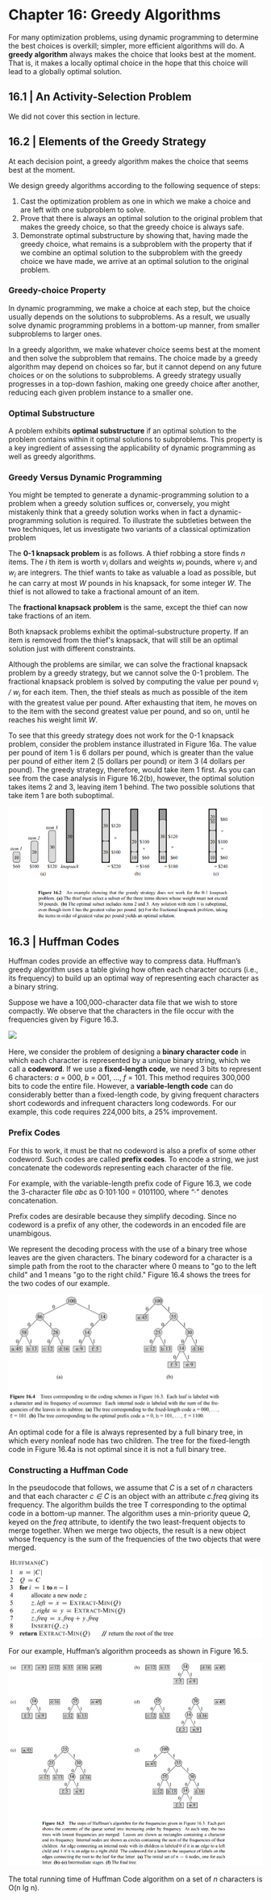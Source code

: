 # Chapter 16: Greedy Algorithms
For many optimization problems, using dynamic programming to determine the best choices is overkill; simpler, more efficient algorithms will do. A **greedy algorithm** always makes the choice that looks best at the moment. That is, it makes a locally optimal choice in the hope that this choice will lead to a globally optimal solution.

## 16.1 | An Activity-Selection Problem
We did not cover this section in lecture.

## 16.2 | Elements of the Greedy Strategy

At each decision point, a greedy algorithm makes the choice that seems best at the moment.

We design greedy algorithms according to the following sequence
of steps:
1. Cast the optimization problem as one in which we make a choice and are left
with one subproblem to solve.
2. Prove that there is always an optimal solution to the original problem that makes
the greedy choice, so that the greedy choice is always safe.
3. Demonstrate optimal substructure by showing that, having made the greedy
choice, what remains is a subproblem with the property that if we combine an
optimal solution to the subproblem with the greedy choice we have made, we
arrive at an optimal solution to the original problem.

### Greedy-choice Property
In dynamic programming, we make a choice at each step, but the choice usually depends on the solutions to subproblems. As a result, we usually solve dynamic programming problems in a bottom-up manner, from smaller subproblems to larger ones.

In a greedy algorithm, we make whatever choice
seems best at the moment and then solve the subproblem that remains. The choice
made by a greedy algorithm may depend on choices so far, but it cannot depend on
any future choices or on the solutions to subproblems. A greedy strategy usually
progresses in a top-down fashion, making one greedy choice after another, reducing each given problem instance to a smaller one.

### Optimal Substructure
A problem exhibits **optimal substructure** if an optimal solution to the problem contains within it optimal solutions to subproblems.
This property is a key ingredient of assessing the applicability of dynamic programming as well as greedy
algorithms. 

### Greedy Versus Dynamic Programming
You might be tempted to generate a dynamic-programming solution to a
problem when a greedy solution suffices or, conversely, you might mistakenly think
that a greedy solution works when in fact a dynamic-programming solution is required. To illustrate the subtleties between the two techniques, let us investigate
two variants of a classical optimization problem

The **0-1 knapsack problem** is as follows. A thief robbing a store finds _n_ items. The _i_ th item is worth _v<sub>i</sub>_ dollars and weights _w<sub>i</sub>_ pounds, where _v<sub>i</sub>_ and _w<sub>i</sub>_ are integrers. The thief wants to take as valuable a load as possible, but he can carry at most _W_ pounds in his knapsack, for some integer _W_. The thief is not allowed to take a fractional amount of an item.

The **fractional knapsack problem** is the same, except the thief can now take fractions of an item.

Both knapsack problems exhibit the optimal-substructure property. If an item is removed from the thief's knapsack, that will still be an optimal solution just with different constraints.

Although the problems are similar, we can solve the fractional knapsack problem
by a greedy strategy, but we cannot solve the 0-1 problem. The fractional knapsack problem is solved by computing the value per pound _v<sub>i</sub> / w<sub>i</sub>_ for each item. Then, the thief steals as much as possible of the item with the greatest value per pound.
After exhausting that item, he moves on to the item with the second greatest value per pound, and so on, until he reaches his weight limit _W_.

To see that this greedy strategy does not work for the 0-1 knapsack problem,
consider the problem instance illustrated in Figure 16a. The value per pound of item 1 is
6 dollars per pound, which is greater than the value per pound of either item 2 (5
dollars per pound) or item 3 (4 dollars per pound). The greedy strategy, therefore,
would take item 1 first. As you can see from the case analysis in Figure 16.2(b),
however, the optimal solution takes items 2 and 3, leaving item 1 behind. The two
possible solutions that take item 1 are both suboptimal.

![](https://github.com/stinsan/CS-4413-Algorithm-Analysis/blob/master/Screenshots/algo-54.png)

## 16.3 | Huffman Codes

Huffman codes provide an effective way to compress data. Huffman’s greedy algorithm uses a table giving
how often each character occurs (i.e., its frequency) to build up an optimal way of
representing each character as a binary string.

Suppose we have a 100,000-character data file that we wish to store compactly.
We observe that the characters in the file occur with the frequencies given by Figure 16.3. 

![](https://github.com/stinsan/CS-4413-Algorithm-Analysis/blob/master/Screenshots/algo-55.png)

Here, we consider the problem of designing a **binary character code** in which each character is represented by a unique binary string, which we call a **codeword**. If we use a **fixed-length code**, we need 3 bits to represent 6 characters:
_a_ = 000, _b_ = 001, ..., _f_ = 101. This method requires 300,000 bits to code the entire file. However, a **variable-length code** can do considerably better than a fixed-length code, by giving frequent characters short codewords and infrequent characters long codewords.
For our example, this code requires 224,000 bits, a 25% improvement.

### Prefix Codes
For this to work, it must be that no codeword is also a prefix of some other codeword. Such codes are called **prefix codes**. To encode a string, we just concatenate the codewords representing each character of the file. 

For example, with the variable-length prefix code of Figure 16.3, we code the 3-character file _abc_ as 0·101·100 =
0101100, where “·” denotes concatenation.

Prefix codes are desirable because they simplify decoding. Since no codeword is a prefix of any other, the codewords in an encoded file are unambigous.

We represent the decoding process with the use of a binary tree whose leaves are the given characters. The binary codeword for a character is a simple path from the root to the character where 0 means to "go to the left child" and 1 means "go to the right child."
Figure 16.4 shows the trees for the two codes of our example.

![](https://github.com/stinsan/CS-4413-Algorithm-Analysis/blob/master/Screenshots/algo-56.png)

An optimal code for a file is always represented by a full binary tree, in which
every nonleaf node has two children. The tree for the fixed-length code in Figure 16.4a is not optimal since it is not a full binary tree.

### Constructing a Huffman Code
In the pseudocode that follows, we assume that _C_ is a set of _n_ characters and
that each character _c ∈ C_ is an object with an attribute _c.freq_ giving its frequency. The algorithm builds the tree T corresponding to the optimal code in a bottom-up manner.  The algorithm uses a min-priority
queue _Q_, keyed on the _freq_ attribute, to identify the two least-frequent objects to
merge together. When we merge two objects, the result is a new object whose
frequency is the sum of the frequencies of the two objects that were merged.

![](https://github.com/stinsan/CS-4413-Algorithm-Analysis/blob/master/Screenshots/algo-57.png)

For our example, Huffman’s algorithm proceeds as shown in Figure 16.5.

![](https://github.com/stinsan/CS-4413-Algorithm-Analysis/blob/master/Screenshots/algo-58.png)

The total running time of Huffman Code algorithm on a set of _n_ characters is O(n lg n).

